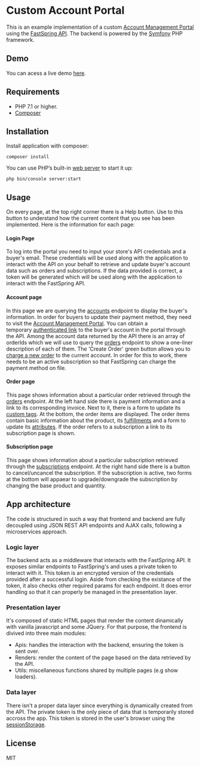 
# Custom Account Portal
This is an example implementation of a custom [Account Management Portal](https://docs.fastspring.com/customer-facing-account-management) using the [FastSpring API](https://docs.fastspring.com/integrating-with-fastspring/fastspring-api).
The backend is powered by the [Symfony](https://symfony.com) PHP framework.

## Demo
You can acess a live demo [here](https://fs-accountportal.appspot.com/login.html).

## Requirements

- PHP 7.1 or higher.
- [Composer](https://getcomposer.org/)

## Installation
Install application with composer:
```
composer install
```

You can use PHP’s built-in [web server](https://symfony.com/doc/current/setup/built_in_web_server.html) to start it up:
```
php bin/console server:start
```

## Usage
On every page, at the top right corner there is a Help button. Use to this button to understand how the current content that you see has been implemented. Here is the information for each page:

#### Login Page
To log into the portal you need to input your store's API credentials and a buyer's email. These credentials will be used along with the application to interact with the API on your behalf to retrieve and update buyer's account data such as orders and subscriptions. If the data provided is correct, a token will be generated which will be used along with the application to interact with the FastSpring API.

#### Account page
In this page we are querying the [accounts](https://docs.fastspring.com/integrating-with-fastspring/fastspring-api/accounts) endpoint to display the buyer's information.
In order for buyers to update their payment method, they need to visit the [Account Management Portal](https://docs.fastspring.com/customer-facing-account-management). You can obtain a temporary [authenticated link](https://docs.fastspring.com/integrating-with-fastspring/fastspring-api/accounts#id-/accounts-GetauthenticatedaccountmanagementURL) to the buyer's account in the portal through the API.
Among the account data returned by the API there is an array of orderIds which we will use to query the [orders](https://docs.fastspring.com/integrating-with-fastspring/fastspring-api/orders) endpoint to show a one-liner description of each of them.
The 'Create Order' green button allows you to [charge a new order](https://docs.fastspring.com/integrating-with-fastspring/fastspring-api/orders#id-/orders-CreateNewOrderandCompletetheCharge) to the current account. In order for this to work, there needs to be an active subscription so that FastSpring can charge the payment method on file.

#### Order page
This page shows information about a particular order retrieved through the [orders](https://docs.fastspring.com/integrating-with-fastspring/fastspring-api/orders) endpoint. At the left hand side there is payment information and a link to its corresponding invoice.
Next to it, there is a form to update its [custom tags](https://docs.fastspring.com/integrating-with-fastspring/passing-and-capturing-custom-order-tags-and-product-attributes). At the bottom, the order items are displayed. The order items contain basic information about the product, its [fulfillments](https://docs.fastspring.com/products-bundles-and-subscriptions/fulfillments) and a form to update
its [attributes](https://docs.fastspring.com/integrating-with-fastspring/passing-and-capturing-custom-order-tags-and-product-attributes).
If the order refers to a subscription a link to its subscription page is shown.

#### Subscription page
This page shows information about a particular subscription retrieved through the [subscriptions](https://docs.fastspring.com/integrating-with-fastspring/fastspring-api/subscriptions) endpoint.
At the right hand side there is a button to cancel/uncancel the subscription.
If the subscription is active, two forms at the bottom will appaear to upgrade/downgrade the subscription by changing the base product and quantity.


## App architecture
The code is structured in such a way that frontend and backend are fully decoupled using JSON REST API endpoints and AJAX calls, following a microservices approach.

### Logic layer
The backend acts as a middleware that interacts with the FastSpring API. It exposes similar endpoints to FastSpring's and uses a private token to interact with it. This token is an encrypted version of the credentials provided after a successful login.
Aside from checking the existance of the token, it also checks other required params for each endpoint. It does error handling so that it can properly be managed in the presentation layer. 

### Presentation layer
It's composed of static HTML pages that render the content dinamically with vanilla javascript and some JQuery.
For that purpose, the frontend is divived into three main modules:
- Apis: handles the interaction with the backend, ensuring the token is sent over.
- Renders: render the content of the page based on the data retrieved by the API.
- Utils: miscellaneous functions shared by multiple pages (e.g show loaders).

### Data layer
There isn't a proper data layer since everything is dynamically created from the API. The private token is the only piece of data that is temporarily stored accross the app. This token is stored in the user's browser using the [sessionStorage](https://developer.mozilla.org/en-US/docs/Web/API/Window/sessionStorage).


## License
MIT
